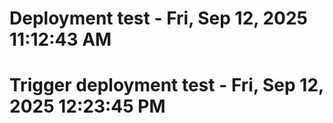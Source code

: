 # Deployment test - Fri, Sep 12, 2025 11:12:43 AM
# Trigger deployment test - Fri, Sep 12, 2025 12:23:45 PM
